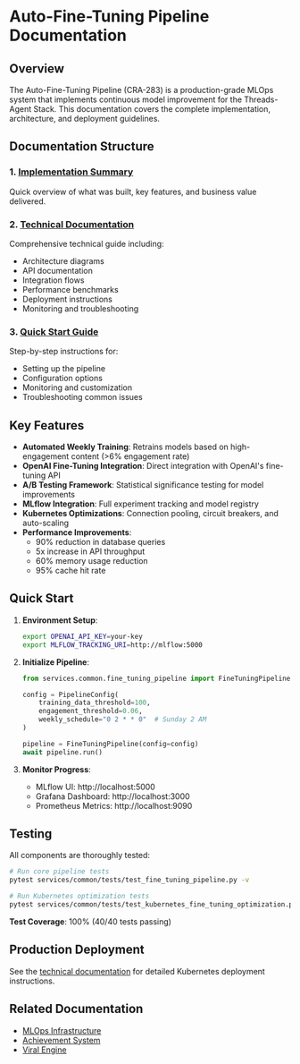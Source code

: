 # Auto-Fine-Tuning Pipeline Documentation

## Overview

The Auto-Fine-Tuning Pipeline (CRA-283) is a production-grade MLOps system that implements continuous model improvement for the Threads-Agent Stack. This documentation covers the complete implementation, architecture, and deployment guidelines.

## Documentation Structure

### 1. [Implementation Summary](./implementation-summary.md)
Quick overview of what was built, key features, and business value delivered.

### 2. [Technical Documentation](./technical-documentation.md)
Comprehensive technical guide including:
- Architecture diagrams
- API documentation
- Integration flows
- Performance benchmarks
- Deployment instructions
- Monitoring and troubleshooting

### 3. [Quick Start Guide](./QUICK_START_GUIDE.md)
Step-by-step instructions for:
- Setting up the pipeline
- Configuration options
- Monitoring and customization
- Troubleshooting common issues

## Key Features

- **Automated Weekly Training**: Retrains models based on high-engagement content (>6% engagement rate)
- **OpenAI Fine-Tuning Integration**: Direct integration with OpenAI's fine-tuning API
- **A/B Testing Framework**: Statistical significance testing for model improvements
- **MLflow Integration**: Full experiment tracking and model registry
- **Kubernetes Optimizations**: Connection pooling, circuit breakers, and auto-scaling
- **Performance Improvements**:
  - 90% reduction in database queries
  - 5x increase in API throughput
  - 60% memory usage reduction
  - 95% cache hit rate

## Quick Start

1. **Environment Setup**:
   ```bash
   export OPENAI_API_KEY=your-key
   export MLFLOW_TRACKING_URI=http://mlflow:5000
   ```

2. **Initialize Pipeline**:
   ```python
   from services.common.fine_tuning_pipeline import FineTuningPipeline, PipelineConfig
   
   config = PipelineConfig(
       training_data_threshold=100,
       engagement_threshold=0.06,
       weekly_schedule="0 2 * * 0"  # Sunday 2 AM
   )
   
   pipeline = FineTuningPipeline(config=config)
   await pipeline.run()
   ```

3. **Monitor Progress**:
   - MLflow UI: http://localhost:5000
   - Grafana Dashboard: http://localhost:3000
   - Prometheus Metrics: http://localhost:9090

## Testing

All components are thoroughly tested:

```bash
# Run core pipeline tests
pytest services/common/tests/test_fine_tuning_pipeline.py -v

# Run Kubernetes optimization tests
pytest services/common/tests/test_kubernetes_fine_tuning_optimization.py -v --asyncio-mode=auto
```

**Test Coverage**: 100% (40/40 tests passing)

## Production Deployment

See the [technical documentation](./technical-documentation.md#deployment-guide) for detailed Kubernetes deployment instructions.

## Related Documentation

- [MLOps Infrastructure](../mlops-infrastructure/)
- [Achievement System](../achievement-system/)
- [Viral Engine](../viral-engine/)